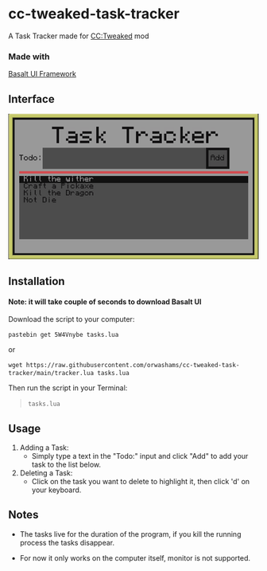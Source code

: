 # cc-tweaked-task-tracker

A Task Tracker made for [CC:Tweaked](https://tweaked.cc/) mod

### Made with

[Basalt UI Framework](https://basalt.madefor.cc/#/)

## Interface

<p align="center">
  <img src="/images/TaskTrackerPic.png" />
</p>

## Installation

#### **Note:** it will take couple of seconds to download Basalt UI

Download the script to your computer:

```
pastebin get 5W4Vnybe tasks.lua
```

or

```
wget https://raw.githubusercontent.com/orwashams/cc-tweaked-task-tracker/main/tracker.lua tasks.lua
```

Then run the script in your Terminal:

> `tasks.lua`

## Usage

1. Adding a Task:
   - Simply type a text in the "Todo:" input and click "Add" to add your task to the list below.
2. Deleting a Task:
   - Click on the task you want to delete to highlight it, then click 'd' on your keyboard.

## Notes

- The tasks live for the duration of the program, if you kill the running process the tasks disappear.

- For now it only works on the computer itself, monitor is not supported.
